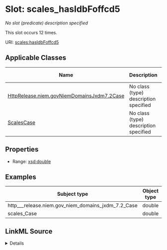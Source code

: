 

# Slot: scales_hasIdbFoffcd5


_No slot (predicate) description specified_






This slot occurs 12 times.


URI: [scales:hasIdbFoffcd5](http://schemas.scales-okn.org/rdf/scales#hasIdbFoffcd5)



<!-- no inheritance hierarchy -->





## Applicable Classes

| Name | Description | Modifies Slot |
| --- | --- | --- |
| [HttpRelease.niem.govNiemDomainsJxdm7.2Case](../classes/HttpRelease.niem.govNiemDomainsJxdm7.2Case.md) | No class (type) description specified |  yes  |
| [ScalesCase](../classes/ScalesCase.md) | No class (type) description specified |  yes  |







## Properties

* Range: [xsd:double](http://www.w3.org/2001/XMLSchema#double)






## Examples

| Subject type | Object type | Example subject | Example object | Occurrences |
| --- | --- | --- | --- | --- |
| http___release.niem.gov_niem_domains_jxdm_7.2_Case | double | scales:/CaseCriminal | -8.0 | 12 |
| scales_Case | double | scales:/CaseCriminal | -8.0 | 12 |




## LinkML Source

<details>

```yaml
name: scales_hasIdbFoffcd5
annotations:
  count:
    tag: count
    value: 12
description: No slot (predicate) description specified
examples:
- object:
    example_object: '-8.0'
    example_object_type: double
    example_predicate: scales:hasIdbFoffcd5
    example_subject: scales:/CaseCriminal
    example_subject_type: http___release.niem.gov_niem_domains_jxdm_7.2_Case
- object:
    example_object: '-8.0'
    example_object_type: double
    example_predicate: scales:hasIdbFoffcd5
    example_subject: scales:/CaseCriminal
    example_subject_type: scales_Case
from_schema: scales-kg
rank: 1000
slot_uri: scales:hasIdbFoffcd5
alias: scales_hasIdbFoffcd5
domain_of:
- http___release.niem.gov_niem_domains_jxdm_7.2_Case
- scales_Case
range: double

```
</details>